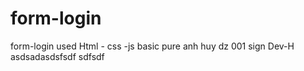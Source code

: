 # form-login

form-login used Html - css -js basic pure anh huy dz 001 sign Dev-H
asdsadasdsfsdf
sdfsdf
